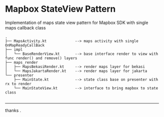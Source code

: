 # Mapbox StateView Pattern
Implementation of maps state view pattern for Mapbox SDK with single maps callback class

```
.
├── MapsActivity.kt             --> maps activity with single OnMapReadyCallBack
├── impl
│   └── BaseRenderView.kt       --> base interface render to view with func render() and remove() layers
├── maps_render
│   ├── MapsBekasiRender.kt     --> render maps layer for bekasi
│   └── MapsJakartaRender.kt    --> render maps layer for jakarta
└── presenter
    ├── MainState.kt            --> state class base on presenter with rx to render
    └── MainStateView.kt        --> interface to bring mapbox to state class


```

---
thanks .